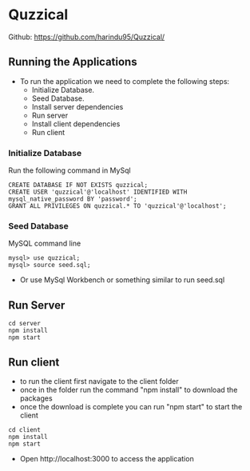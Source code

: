 # Quzzical

Github: https://github.com/harindu95/Quzzical/

## Running the Applications

- To run the application we need to complete the following steps:
  - Initialize Database.
  - Seed Database.
  - Install server dependencies
  - Run server
  - Install client dependencies
  - Run client

### Initialize Database

Run the following command in MySql

```
CREATE DATABASE IF NOT EXISTS quzzical;
CREATE USER 'quzzical'@'localhost' IDENTIFIED WITH mysql_native_password BY 'password';
GRANT ALL PRIVILEGES ON quzzical.* TO 'quzzical'@'localhost';
```

### Seed Database

MySQL command line

```
mysql> use quzzical;
mysql> source seed.sql;

```

- Or use MySql Workbench or something similar to run seed.sql

## Run Server

```
cd server
npm install
npm start
```

## Run client

- to run the client first navigate to the client folder
- once in the folder run the command "npm install" to download the packages
- once the download is complete you can run "npm start" to start the client

```
cd client
npm install
npm start
```

- Open http://localhost:3000 to access the application

